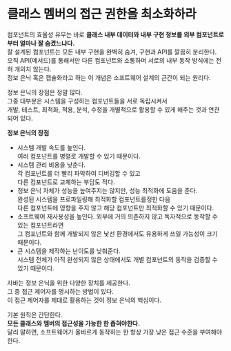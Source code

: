 클래스 멤버의 접근 권한을 최소화하라
====================================
컴포넌트의 효율성 유무는 바로 **클래스 내부 데이터와 내부 구현 정보를 외부 컴포넌트로부터 얼마나 잘 숨겼느냐다.**   
잘 설계된 컴포넌트는 모든 내부 구현을 완벽히 숨겨, 구현과 API를 깔끔히 분리한다.    
오직 API(메서드)를 통해서만 다른 컴포넌트와 소통하며 서로의 내부 동작 방식에는 전혀 개의치 않는다.        
정보 은닉 혹은 캡슐화라고 하는 이 개념은 소프트웨어 설계의 근간이 되는 원리다.     
 
정보 은닉의 장점은 정말 많다.     
그중 대부분은 시스템을 구성하는 컴포넌트들을 서로 독립시켜서      
개발, 테스트, 최적화, 적용, 분석, 수정을 개별적으로 활용할 수 있게 해주는 것과 연관되어 있다.       

**정보 은닉의 장점**   
* 시스템 개발 속도를 높인다.  
  여러 컴포넌트를 병렬로 개발할 수 있기 때문이다.   
* 시스템 관리 비용을 낮춘다.   
  각 컴포넌트를 더 빨리 파악하여 디버깅할 수 있고   
  다른 컴포넌트로 교체하는 부담도 적다.   
* 정보 은닉 자체가 성능을 높여주지는 않지만, 성능 최적화에 도움을 준다.   
  완성된 시스템을 프로파일링해 최적화할 컴포넌트를정한 다음   
  다른 컴포넌트에 영향을 주지 않고 해당 컴포넌트만 최적화할 수 있기 때문이다.  
* 소프트웨어 재사용성을 높인다. 외부에 거의 의존하지 않고 독자적으로 동작할 수 있는 컴포넌트라면   
  그 컴포넌트와 함께 개발되지 않은 낯선 환경에서도 유용하게 쓰일 가능성이 크기 때문이다.   
* 큰 시스템을 제작하는 난이도를 낮춰준다.     
  시스템 전체가 아직 완성되지 않은 상태에서도 개별 컴포넌트의 동작을 검증할 수 있기 때문이다.      
 
자바는 정보 은닉을 위한 다양한 장치를 제공한다.       
그 중 접근 제어자를 명시하는 방법이 있다.      
이 접근 제어자를 제대로 활용하는 것이 정보 은닉의 핵심이다.    
  
기본 원칙은 간단한다.     
**모든 클래스와 멤버의 접근성을 가능한 한 좁혀야한다.**     
달리 말하면, 소프트웨어가 올바르게 동작하는 한 항상 가장 낮은 접근 수준을 부여해야한다.     
 

